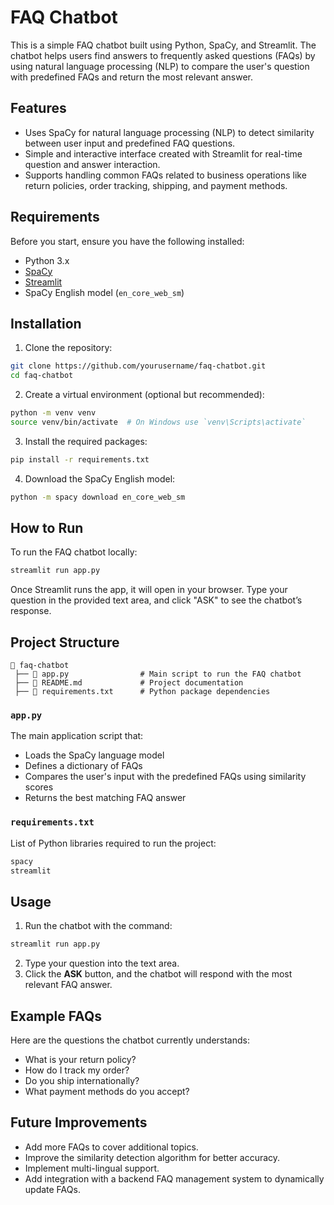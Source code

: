
# FAQ Chatbot

This is a simple FAQ chatbot built using Python, SpaCy, and Streamlit. The chatbot helps users find answers to frequently asked questions (FAQs) by using natural language processing (NLP) to compare the user's question with predefined FAQs and return the most relevant answer.

## Features

- Uses SpaCy for natural language processing (NLP) to detect similarity between user input and predefined FAQ questions.
- Simple and interactive interface created with Streamlit for real-time question and answer interaction.
- Supports handling common FAQs related to business operations like return policies, order tracking, shipping, and payment methods.

## Requirements

Before you start, ensure you have the following installed:

- Python 3.x
- [SpaCy](https://spacy.io/)
- [Streamlit](https://streamlit.io/)
- SpaCy English model (`en_core_web_sm`)

## Installation

1. Clone the repository:

```bash
git clone https://github.com/yourusername/faq-chatbot.git
cd faq-chatbot
```

2. Create a virtual environment (optional but recommended):

```bash
python -m venv venv
source venv/bin/activate  # On Windows use `venv\Scripts\activate`
```

3. Install the required packages:

```bash
pip install -r requirements.txt
```

4. Download the SpaCy English model:

```bash
python -m spacy download en_core_web_sm
```

## How to Run

To run the FAQ chatbot locally:

```bash
streamlit run app.py
```

Once Streamlit runs the app, it will open in your browser. Type your question in the provided text area, and click "ASK" to see the chatbot’s response.

## Project Structure

```
📂 faq-chatbot
 ├── 📄 app.py                # Main script to run the FAQ chatbot
 ├── 📄 README.md             # Project documentation
 ├── 📄 requirements.txt      # Python package dependencies
```

### `app.py`

The main application script that:

- Loads the SpaCy language model
- Defines a dictionary of FAQs
- Compares the user's input with the predefined FAQs using similarity scores
- Returns the best matching FAQ answer

### `requirements.txt`

List of Python libraries required to run the project:

```txt
spacy
streamlit
```

## Usage

1. Run the chatbot with the command:

```bash
streamlit run app.py
```

2. Type your question into the text area.
3. Click the **ASK** button, and the chatbot will respond with the most relevant FAQ answer.

## Example FAQs

Here are the questions the chatbot currently understands:

- What is your return policy?
- How do I track my order?
- Do you ship internationally?
- What payment methods do you accept?

## Future Improvements

- Add more FAQs to cover additional topics.
- Improve the similarity detection algorithm for better accuracy.
- Implement multi-lingual support.
- Add integration with a backend FAQ management system to dynamically update FAQs.
